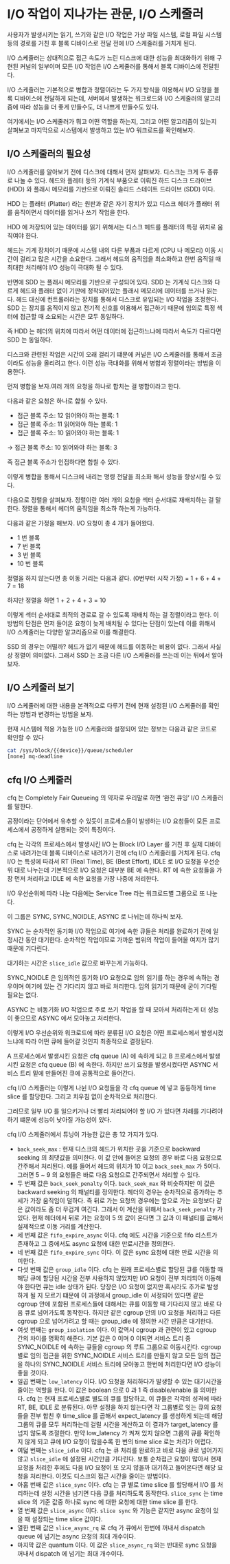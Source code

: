 # I/O 작업이 지나가는 관문, I/O 스케줄러

사용자가 발생시키는 읽기, 쓰기와 같은 I/O 작업은 가상 파일 시스템, 로컬 파일 시스템 등의 경로를 거친 후 블록 디바이스로 전달 전에 I/O 스케줄러를 거치게 된다.

I/O 스케줄러는 상대적으로 접근 속도가 느린 디스크에 대한 성능을 최대화하기 위해 구현된 커널의 일부이며 모든 I/O 작업은 I/O 스케줄러를 통해서 블록 디바이스에 전달된다.

I/O 스케줄러는 기본적으로 병합과 정렬이라는 두 가지 방식을 이용해서 I/O 요청을 블록 디바이스에 전달하게 되는데, 서버에서 발생하는 워크로드와 I/O 스케줄러의 알고리즘에 따라 성능을 더 좋게 만들수도, 더 나쁘게 만들수도 있다.

여기에서는 I/O 스케줄러가 뭐고 어떤 역할을 하는지, 그리고 어떤 알고리즘이 있는지 살펴보고 마지막으로 시스템에서 발생하고 있는 I/O 워크로드를 확인해보자.

## I/O 스케줄러의 필요성

I/O 스케줄러를 알아보기 전에 디스크에 대해서 먼저 살펴보자. 디스크는 크게 두 종류로 나눌 수 있다. 헤드와 플레터 등의 기계식 부품으로 이뤄진 하드 디스크 드라이브 (HDD) 와 플래시 메모리를 기반으로 이뤄진 솔리드 스테이트 드라이브 (SDD) 이다.

HDD 는 플래터 (Platter) 라는 원판과 같은 자기 장치가 있고 디스크 헤더가 플래터 위를 움직이면서 데이터를 읽거나 쓰기 작업을 한다.

HDD 에 저장되어 있는 데이터를 읽기 위해서는 디스크 헤드를 플래터의 특정 위치로 움직여야 한다.

헤드는 기계 장치이기 때문에 시스템 내의 다른 부품과 다르게 (CPU 나 메모리) 이동 시간이 걸리고 많은 시간을 소요한다. 그래서 헤드의 움직임을 최소화하고 한번 움직일 때 최대한 처리해야 I/O  성능이 극대화 될 수 있다.

반면에 SDD 는 플래시 메모리를 기반으로 구성되어 있다. SDD 는 기계식 디스크와 다르게 헤드와 플래터 없이 기판에 정착되어있는 플래시 메모리에 데이터를 쓰거나 읽는다. 헤드 대신에 컨트롤러라는 장치를 통해서 디스크로 유입되는 I/O 작업을 조정한다. SDD 는 장치를 움직이지 않고 전기적 신호를 이용해서 접근하기 때문에 임의로 특정 섹터에 접근할 때 소요되는 시간은 모두 동일하다.

즉 HDD 는 헤더의 위치에 따라서 어떤 데이터에 접근하느냐에 따라서 속도가 다르다면 SDD 는 동일하다.

디스크와 관련된 작업은 시간이 오래 걸리기 떄문에 커널은 I/O 스케줄러를 통해서 조금이라도 성능을 올리려고 한다. 이런 성능 극대화를 위해서 병합과 정렬이라는 방법을 이용한다.

먼저 병합을 보자.여러 개의 요청을 하나로 합치는 걸 병합이라고 한다.

다음과 같은 요청은 하나로 합칠 수 있다.

- 접근 블록 주소: 12 읽어와야 하는 블록: 1
- 접근 블록 주소: 11 읽어와야 하는 블록: 1
- 접근 블록 주소: 10 읽어와야 하는 블록: 1

→ 접근 블록 주소: 10 읽어와야 하는 블록: 3

즉 접근 블록 주소가 인접하다면 합칠 수 있다.

이렇게 병합을 통해서 디스크에 내리는 명령 전달을 최소화 해서 성능을 향상시킬 수 있다.

다음으로 정렬을 살펴보자. 정렬이란 여러 개의 요청을 섹터 순서대로 재배치하는 걸 말한다. 정렬을 통해서 헤더의 움직임을 최소하 하는게 가능하다.

다음과 같은 가정을 해보자. I/O 요청이 총 4 개가 들어왔다.

- 1 번 블록
- 7 번 블록
- 3 번 블록
- 10 번 블록

정렬을 하지 않는다면 총 이동 거리는 다음과 같다. (0번부터 시작 가정) = 1 + 6 + 4 + 7 =  18

하지만 정렬을 하면 1 + 2 + 4 + 3  = 10

이렇게 섹터 순서대로 최적의 경로로 갈 수 있도록 재배치 하는 걸 정렬이라고 한다. 이 방법의 단점은 먼저 들어온 요청이 늦게 배치될 수 있다는 단점이 있는데 이를 위해서 I/O 스케줄러는 다양한 알고리즘으로 이를 해결한다.

SSD 의 경우는 어떨까? 헤드가 없기 때문에 헤드를 이동하는 비용이 없다. 그래서 사실상 정렬이 의미없다.  그래서 SSD 는 조금 다른 I/O 스케줄러를 쓰는데 이는 뒤에서 알아보자.

## I/O 스케줄러 보기

I/O 스케줄러에 대한 내용을 본격적으로 다루기 전에 현재 설정된 I/O 스케줄러를 확인하는 방법과 변경하는 방법을 보자.

현재 시스템에 적용 가능한 I/O 스케줄러와 설정되어 있는 정보는 다음과 같은 코드로 확인할 수 있다

```bash
cat /sys/block/{{device}}/queue/scheduler
[none] mq-deadline
```

## cfq I/O 스케줄러

cfq 는 Completely Fair Queueing 의 약자로 우리말로 하면 ‘완전 큐잉’ I/O 스케줄러를 말한다.

공정이라는 단어에서 유추할 수 있듯이 프로세스들이 발생하는 I/O 요청들이 모든 프로세스에서 공정하게 실행되는 것이 특징이다.

cfq 는 각각의 프로세스에서 발생시킨 I/O 는 Block I/O Layer 를 거친 후 실제 디바이스로 내려가는데 블록 디바이스로 내려가기 전에 cfq I/O 스케줄러를 거치게 된다. cfq I/O 는 특성에 따라서 RT (Real Time), BE (Best Effort), IDLE 로 I/O 요청을 우선순위 대로 나누는데 기본적으로 I/O 요청은 대부분 BE 에 속한다. RT 에 속한 요청들을 가장 먼저 처리하고 IDLE 에 속한 요청을 가장 나중에 처리한다.

I/O 우선순위에 따라 나눈 다음에는 Service Tree 라는 워크로드별 그룹으로 또 나눈다.

이 그룹은 SYNC, SYNC_NOIDLE, ASYNC 로 나뉘는데 하나씩 보자.

SYNC 는 순차적인 동기화 I/O 작업으로 여기에 속한 큐들은 처리를 완료하기 전에 일정시간 동안 대기한다. 순차적인 작업이므로 가까운 범위의 작업이 들어올 여지가 많기 때문에 기다린다.

대기하는 시간은 ``slice_idle`` 값으로 바꾸는게 가능하다.

SYNC_NOIDLE 은 임의적인 동기화 I/O 요청으로 임의 읽기를 하는 경우에 속하는 경우이며 여기에 있는 건 기다리지 않고 바로 처리한다. 임의 읽기기 때문에 굳이 기다릴 필요는 없다.

ASYNC 는 비동기화 I/O 작업으로 주로 쓰기 작업을 할 때 모아서 처리하는게 더 성능이 좋으므로 ASYNC 에서 모아놓고 처리한다.

이렇게 I/O 우선순위와 워크로드에 따라 분류된 I/O 요청은 어떤 프로세스에서 발생시켰느냐에 따라 어떤 큐에 들어갈 것인지 최종적으로 결정된다.

A 프로세스에서 발생시킨 요청은 cfq queue (A) 에 속하게 되고 B 프로세스에서 발생시킨 요청은 cfq queue (B) 에 속한다. 하지만 쓰기 요청을 발생시켰다면 ASYNC 서비스 트리 밑에 만들어진 큐에 공통적으로 들어간다.

cfq I/O 스케줄러는 이렇게 나뉜 I/O 요청들을 각 cfq queue 에 넣고 동등하게 time slice 를 할당한다. 그리고 치우침 없이 순차적으로 처리한다.

그러므로 일부 I/O 를 일으키거나 더 빨리 처리되어야 할 I/O 가 있다면 차례를 기다려야 하기 떄문에 성능이 낮아질 가능성이 있다.

cfq I/O 스케줄러에서 튜닝이 가능한 값은 총 12 가지가 있다.

- ``back_seek_max`` : 현재 디스크의 헤드가 위치한 곳을 기준으로 backward seeking 의 최댓값을 의미한다. 이 값 안에 들어온 요청의 경우 바로 다음 요청으로 간주해서 처리된다. 예를 들어서 헤드의 위치가 10 이고 ``back_seek_max`` 가 5이다. 그러면 5 ~ 9 의 요청들은 바로 다음 요청으로 간주되면서 처리할 수 있다.
- 두 번째 값은 ``back_seek_penalty`` 이다. ``back_seek_max`` 와 비슷하지만 이 값은 backward seeking 의 패널티를 정의한다. 헤더의 경우는 순차적으로 증가하는 추세가 가장 움직임이 덜하다. 즉 뒤로 가는 요청의 경우에는 앞으로 가는 요청보다 같은 값이라도 좀 더 무겁게 여긴다. 그래서 이 계산을 위해서 ``back_seek_penalty`` 가 있다. 현재 헤더에서 뒤로 가는 요청이 5 의 값이 온다면 그 값과 이 패널티를 곱해서 실제적으로 이동 거리를 계산한다.
- 세 번째 값은 ``fifo_expire_async`` 이다. cfq 에도 시간을 기준으로 fifo 리스트가 존재하고 그 중에서도 async 요청에 대한 만료시간을 정의한다.
- 네 번째 값은 ``fifo_expire_sync`` 이다. 이 값은 sync 요청에 대한 만료 시간을 의미한다.
- 다섯 번째 값은 ``group_idle`` 이다. cfq 는 원래 프로세스별로 할당된 큐를 이동할 때 해당 큐에 할당된 시간을 전부 사용하지 않았지만 I/O 요청이 전부 처리되어 이동해야 한다면 큐는 idle 상태가 된다. 당장은 I/O 요청이 없지만 혹시라도 추가로 발생하게 될 지 모르기 떄문에 이 과정에서 group_idle 이 서정되어 있다면 같은 cgroup 안에 포함된 프로세스들에 대해서는 큐를 이동할 때 기다리지 않고 바로 다음 큐로 넘어가도록 동작한다. 하지만 같은 cgroup 안의 I/O 요청을 처리하고 다른 cgroup 으로 넘어가려고 할 때는 group_idle 에 정의한 시간 만큼은 대기한다.
- 여섯 번째는 ``group_isolation`` 이다. 이 값역시 cgroup 과 관련이 있고 cgroup 간의 차이를 명확히 해준다. 기본 값은 0 이며 0 이되면 서비스 트리 중 SYNC_NOIDLE 에 속하는 큐들을 cgroup 의 루트 그룹으로 이동시킨다. cgroup 별로 임의 접근을 위한 SYNC_NOIDLE 서비스 트리를 만들지 않고 모든 임의 접근을 하나의 SYNC_NOIDLE 서비스 트리에 모아놓고 한번에 처리한다면 I/O 성능이 좋을 것이다.
- 일곱 번째는 ``low_latency`` 이다. I/O 요청을 처리하다가 발생할 수 있는 대기시간을 줄이는 역할을 한다. 이 값은 boolean 으로 0 과 1 즉 disable/enable 을 의미한다. cfq 는 현재 프로세스별로 별도의 큐를 할당하고, 이 큐들은 각각의 성격에 따라 RT, BE, IDLE 로 분류된다. 아무 설정을 하지 않는다면 각 그룹별로 잇는 큐의 요청들을 전부 합친 후 time_slice 를 곱해서 expect_latency 를 생성하게 되는데 해당 그룹의 큐를 모두 처리하는데 걸릴 시간을 계산하고 이 결과가 target_latency 를 넘지 않도록 조절한다. 만약 low_latency 가 켜져 있지 않으면 그룹의 큐를 확인하지 않게 되고 큐에 I/O 요청이 많을수록 한 번의 time slice 로는 처리가 어렵다.
- 여덟 번째는 `slice_idle` 이다. cfq 는 큐 처리를 완료하고 바로 다음 큐로 넘어가지 않고 ``slice_idle`` 에 설정된 시간만큼 기다린다. 보통 순차접근 요청이 많아서 현재 요청을 처리한 후에도 다음 I/O 요청이 또 오지 않을까 대기하고 들어온다면 해당 요청을 처리한다. 이것도 디스크의 접근 시간을 줄이는 방법이다.
- 아홉 번째 값은 ``slice_sync`` 이다. cfq 는 큐 별로 time slice 를 할당해서 I/O 를 처리하는데 설정 시간을 넘기면 다음 큐를 처리하도록 동작한다. `slice_sync`  는 time slice 의 기준 값중 하나로 sync 에 대한 요청에 대한 time slice 를 한다.
- 열 번째 값은 ``slice_async`` 이다. ``slice sync`` 와 기능은 같지만 async 요청이 있을 때 설정되는 time slice 값이다.
- 열한 번째 값은 `slice_async_rq` 로 cfq 가 큐에서 한번에 꺼내서 dispatch queue 에 넘기는 async 요청의 최대 개수이다.
- 마지막 값은 quantum 이다. 이 값은 ``slice_async_rq`` 와는 반대로 sync 요청을 꺼내서 dispatch 에 넘기는 최대 개수이다.